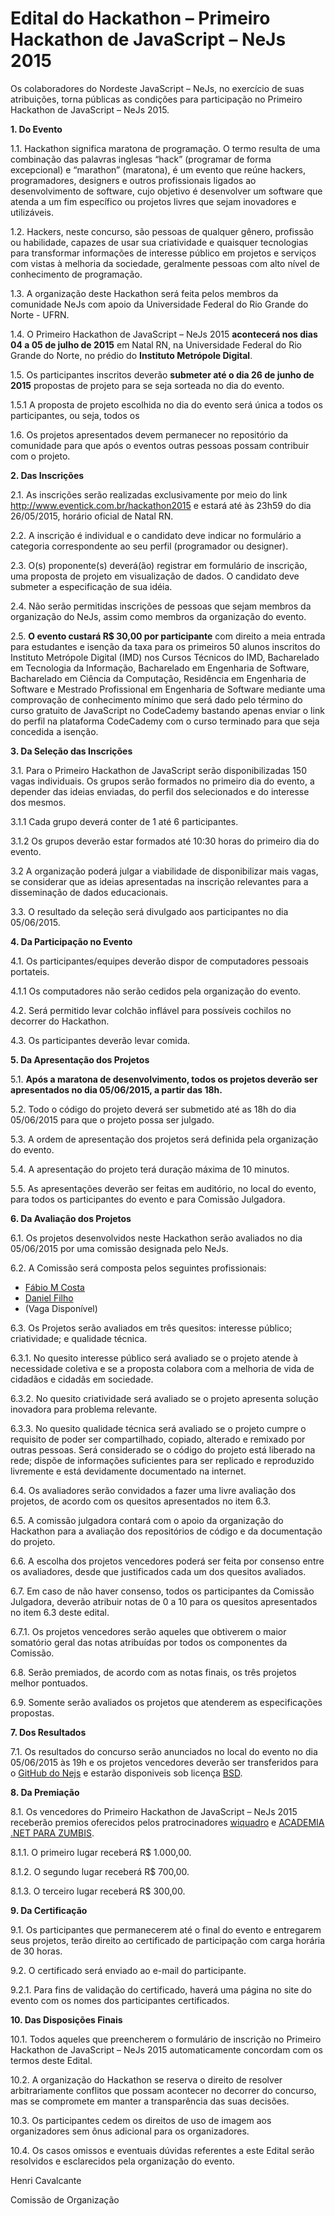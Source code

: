 # Edital do Hackathon – Primeiro Hackathon de JavaScript – NeJs 2015

Os colaboradores do Nordeste JavaScript – NeJs, no exercício de suas atribuições, torna públicas as condições para participação no Primeiro Hackathon de JavaScript – NeJs 2015.

**1. Do Evento** 

1.1. Hackathon significa maratona de programação. O termo resulta de uma combinação das palavras inglesas “hack” (programar de forma excepcional) e “marathon” (maratona), é um evento que reúne hackers, programadores, designers e outros profissionais ligados ao desenvolvimento de software, cujo objetivo é desenvolver um software que atenda a um fim específico ou projetos livres que sejam inovadores e utilizáveis. 

1.2. Hackers, neste concurso, são pessoas de qualquer gênero, profissão ou habilidade, capazes de usar sua criatividade e quaisquer tecnologias para transformar informações de interesse público em projetos e serviços com vistas à melhoria da sociedade, geralmente pessoas com alto nível de conhecimento de programação.

1.3. A organização deste Hackathon será feita pelos membros da comunidade NeJs com apoio da Universidade Federal do Rio Grande do Norte - UFRN.

1.4. O Primeiro Hackathon de JavaScript – NeJs 2015 **acontecerá nos dias 04 a 05 de julho de 2015** em Natal RN, na Universidade Federal do Rio Grande do Norte, no prédio do **Instituto Metrópole Digital**.

1.5. Os participantes inscritos deverão **submeter até o dia 26 de junho de 2015** propostas de projeto para se seja sorteada no dia do evento.

1.5.1 A proposta de projeto escolhida no dia do evento será única a todos os participantes, ou seja, todos os 

1.6. Os projetos apresentados devem permanecer no repositório da comunidade para que após o eventos outras pessoas possam contribuir com o projeto.

**2. Das Inscrições**

2.1. As inscrições serão realizadas exclusivamente por meio do link http://www.eventick.com.br/hackathon2015 e estará até às 23h59 do dia 26/05/2015, horário oficial de Natal RN.

2.2. A inscrição é individual e o candidato deve indicar no formulário a categoria correspondente ao seu perfil (programador ou designer).

2.3. O(s) proponente(s) deverá(ão) registrar em formulário de inscrição, uma proposta de projeto em visualização de dados. O candidato deve submeter a especificação de sua idéia.

2.4. Não serão permitidas inscrições de pessoas que sejam membros da organização do NeJs, assim como membros da organização do evento.

2.5. **O evento custará R$ 30,00 por participante** com direito a meia entrada para estudantes e isenção da taxa para os primeiros 50 alunos inscritos do Instituto Metrópole Digital (IMD) nos Cursos Técnicos do IMD, Bacharelado em Tecnologia da Informação, Bacharelado em Engenharia de Software, Bacharelado em Ciência da Computação, Residência em Engenharia de Software e Mestrado Profissional em Engenharia de Software mediante uma comprovação de conhecimento mínimo que será dado pelo término do curso gratuito de JavaScript no CodeCademy bastando apenas enviar o link do perfil na plataforma CodeCademy com o curso terminado para que seja concedida a isenção.

**3. Da Seleção das Inscrições**

3.1. Para o Primeiro Hackathon de JavaScript serão disponibilizadas 150 vagas individuais. Os grupos serão formados no primeiro dia do evento, a depender das ideias enviadas, do perfil dos selecionados e do interesse dos mesmos.

3.1.1 Cada grupo deverá conter de 1 até 6 participantes.

3.1.2 Os grupos deverão estar formados até 10:30 horas do primeiro dia do evento.

3.2 A organização poderá julgar a viabilidade de disponibilizar mais vagas, se considerar que as ideias apresentadas na inscrição relevantes para a disseminação de dados educacionais.

3.3. O resultado da seleção será divulgado aos participantes no dia 05/06/2015.

**4. Da Participação no Evento**

4.1. Os participantes/equipes deverão dispor de computadores pessoais portateis.

4.1.1 Os computadores não serão cedidos pela organização do evento.

4.2. Será permitido levar colchão inflável para possíveis cochilos no decorrer do Hackathon.

4.3. Os participantes deverão levar comida.

**5. Da Apresentação dos Projetos**

5.1. **Após a maratona de desenvolvimento, todos os projetos deverão ser apresentados no dia 05/06/2015, a partir das 18h.**

5.2. Todo o código do projeto deverá ser submetido até as 18h do dia 05/06/2015 para que o projeto possa ser julgado.

5.3. A ordem de apresentação dos projetos será definida pela organização do evento.

5.4. A apresentação do projeto terá duração máxima de 10 minutos.

5.5. As apresentações deverão ser feitas em auditório, no local do evento, para todos os participantes do evento e para Comissão Julgadora.

**6. Da Avaliação dos Projetos**

6.1. Os projetos desenvolvidos neste Hackathon serão avaliados no dia 05/06/2015 por uma comissão designada pelo NeJs.

6.2. A Comissão será composta pelos seguintes profissionais:

- [Fábio M Costa](https://github.com/fabiomcosta)
- [Daniel Filho](https://github.com/DanielFilho)
- (Vaga Disponível)

6.3. Os Projetos serão avaliados em três quesitos: interesse público; criatividade; e qualidade técnica.

6.3.1. No quesito interesse público será avaliado se o projeto atende à necessidade coletiva e se a proposta colabora com a melhoria de vida de cidadãos e cidadãs em sociedade.

6.3.2. No quesito criatividade será avaliado se o projeto apresenta solução inovadora para problema relevante.

6.3.3. No quesito qualidade técnica será avaliado se o projeto cumpre o requisito de poder ser compartilhado, copiado, alterado e remixado por outras pessoas. Será considerado se o código do projeto está liberado na rede; dispõe de informações suficientes para ser replicado e reproduzido livremente e está devidamente documentado na internet.

6.4. Os avaliadores serão convidados a fazer uma livre avaliação dos projetos, de acordo com os quesitos apresentados no item 6.3.

6.5. A comissão julgadora contará com o apoio da organização do Hackathon para a avaliação dos repositórios de código e da documentação do projeto.

6.6. A escolha dos projetos vencedores poderá ser feita por consenso entre os avaliadores, desde que justificados cada um dos quesitos avaliados.

6.7. Em caso de não haver consenso, todos os participantes da Comissão Julgadora, deverão atribuir notas de 0 a 10 para os quesitos apresentados no item 6.3 deste edital.

6.7.1. Os projetos vencedores serão aqueles que obtiverem o maior somatório geral das notas atribuídas por todos os componentes da Comissão.

6.8. Serão premiados, de acordo com as notas finais, os três projetos melhor pontuados.

6.9. Somente serão avaliados os projetos que atenderem as especificações propostas.

**7. Dos Resultados**

7.1. Os resultados do concurso serão anunciados no local do evento no dia 05/06/2015 às 19h e os projetos vencedores deverão ser transferidos para o [GitHub do Nejs](http://github.com/nejs) e estarão disponiveis sob licença [BSD](http://pt.wikipedia.org/wiki/Licen%C3%A7a_BSD).

**8. Da Premiação**

8.1. Os vencedores do Primeiro Hackathon de JavaScript – NeJs 2015 receberão premios oferecidos pelos pratrocinadores [wiquadro](http://wiquadro.com.br) e [ACADEMIA .NET PARA ZUMBIS](https://www.youtube.com/user/curtinhasdotnet).

8.1.1. O primeiro lugar receberá R$ 1.000,00.

8.1.2. O segundo lugar receberá R$ 700,00.

8.1.3. O terceiro lugar receberá R$ 300,00.

**9. Da Certificação**

9.1. Os participantes que permanecerem até o final do evento e entregarem seus projetos, terão direito ao certificado de participação com carga horária de 30 horas.

9.2. O certificado será enviado ao e-mail do participante.

9.2.1. Para fins de validação do certificado, haverá uma página no site do evento com os nomes dos participantes certificados.

**10. Das Disposições Finais**

10.1. Todos aqueles que preencherem o formulário de inscrição no Primeiro Hackathon de JavaScript – NeJs 2015 automaticamente concordam com os termos deste Edital.

10.2. A organização do Hackathon se reserva o direito de resolver arbitrariamente conflitos que possam acontecer no decorrer do concurso, mas se compromete em manter a transparência das suas decisões.

10.3. Os participantes cedem os direitos de uso de imagem aos organizadores sem ônus adicional para os organizadores.

10.4. Os casos omissos e eventuais dúvidas referentes a este Edital serão resolvidos e esclarecidos pela organização do evento.


Henri Cavalcante

Comissão de Organização
